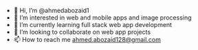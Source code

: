 - 👋 Hi, I’m @ahmedabozaid1
- 👀 I’m interested in web and mobile apps and image processing
- 🌱 I’m currently learning full stack web app development
- 💞️ I’m looking to collaborate on web app projects
- 📫 How to reach me ahmed.abozaid128@gmail.com

<!---
ahmedabozaid1/ahmedabozaid1 is a ✨ special ✨ repository because its `README.md` (this file) appears on your GitHub profile.
You can click the Preview link to take a look at your changes.
--->

